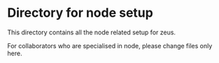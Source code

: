 # Directory for node setup

This directory contains all the node related setup for zeus.

For collaborators who are specialised in node, please change files only here.
